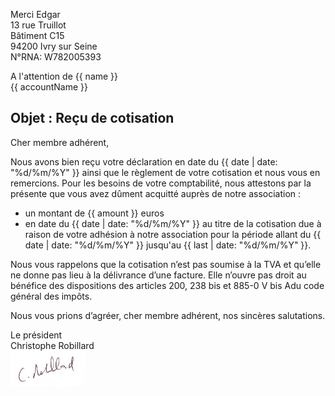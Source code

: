 Merci Edgar  
13 rue Truillot  
Bâtiment C15  
94200 Ivry sur Seine  
N°RNA: W782005393

A l'attention de {{ name }}  
{{ accountName }}

## Objet : Reçu de cotisation

Cher membre adhérent,

Nous avons bien reçu votre déclaration en date du {{ date | date: "%d/%m/%Y" }} ainsi que le règlement de votre cotisation et nous vous en
remercions. Pour les besoins de votre comptabilité, nous attestons par la présente que vous avez dûment acquitté auprès de
notre association :

- un montant de {{ amount }} euros
- en date du {{ date | date: "%d/%m/%Y" }} au titre de la cotisation due à raison de votre adhésion à notre association pour la période
allant du {{ date | date: "%d/%m/%Y" }} jusqu'au {{ last | date: "%d/%m/%Y" }}.

Nous vous rappelons que la cotisation n’est pas soumise à la TVA et qu’elle ne donne pas lieu à la délivrance d’une facture.
Elle n’ouvre pas droit au bénéfice des dispositions des articles 200, 238 bis et 885-0 V bis Adu code général des impôts.

Nous vous prions d’agréer, cher membre adhérent, nos sincères salutations.

Le président  
Christophe Robillard  
![signature](./signature.png)

